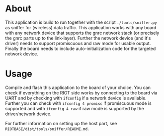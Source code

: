 About
=====

This application is build to run together with the script `./tools/sniffer.py` as sniffer for (wireless) data traffic. This application works with any board with any network device that supports the gnrc network stack (or precisely the gnrc parts up to the link-layer). Further the network device (and it's driver) needs to support promiscuous and raw mode for usable output. Finally the board needs to include auto-initialization code for the targeted network device.


Usage
=====

Compile and flash this application to the board of your choice. You can check if everything on the RIOT side works by connecting to the board via UART and by checking with `ifconfig` if a network device is available. Further you can check with `ifconfig 4 promisc` if promiscuous mode is supported and with `ifconfig 4 raw` if raw mode is supported by the driver/network device.

For further information on setting up the host part, see `RIOTBASE/dist/tools/sniffer/README.md`.
